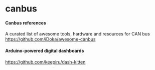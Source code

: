# canbus
#### Canbus references

A curated list of awesome tools, hardware and resources for CAN bus
https://github.com/iDoka/awesome-canbus

#### Arduino-powered digital dashboards
https://github.com/keepiru/dash-kitten
